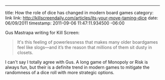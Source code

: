--- 
title: How the role of dice has changed in modern board games
category: link
link: http://killscreendaily.com/articles/its-your-move-taming-dice
date: 06/09/2011
timestamp: 2011-09-06 11:47:11.934500 -06:00

Gus Mastrapa writing for Kill Screen:

> It's this feeling of powerlessness that makes many older boardgames feel like slogs—and it’s the reason that millions of them sit dusty in closets.

I can't say I totally agree with Gus. A long game of Monopoly or Risk is always fun, but their is a definite trend in modern games to mitigate the randomness of a dice roll with more strategic options.

